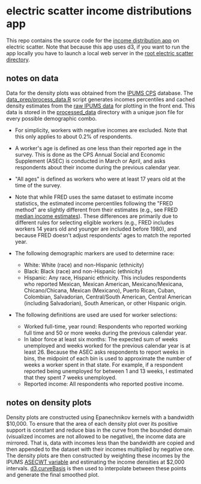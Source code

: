 
# electric scatter income distributions app

This repo contains the source code for the [income distribution app](https://electricscatter.com/projects/income-distributions) on electric scatter. Note that because this app uses d3, if you want to run the app locally you have to launch a local web server in the [root electric scatter directory](https://github.com/mdahardy/electric-scatter).

## notes on data

Data for the density plots was obtained from the [IPUMS CPS](https://cps.ipums.org/cps/) database. The [data_prep/process_data.R](https://github.com/mdahardy/electric-scatter/tree/main/projects/income-distributions/data_prep/make_percentiles.R) script generates incomes percentiles and cached density estimates from the [raw IPUMS data](https://github.com/mdahardy/electric-scatter/tree/main/projects/income-distributions/data_prep/ipums_data) for plotting in the front end. This data is stored in the [processed_data](https://github.com/mdahardy/electric-scatter/tree/main/projects/income-distributions/processed_data) directory with a unique json file for every possible demographic combo.

* For simplicity, workers with negative incomes are excluded. Note that this only applies to about 0.2% of respondents. 
* A worker's age is defined as one less than their reported age in the survey. This is done as the CPS Annual Social and Economic Supplement (ASEC) is conducted in March or April, and asks respondents about their income during the previous calendar year.
* "All ages" is defined as workers who were at least 17 years old at the time of the survey.
* Note that while FRED uses the same dataset to estimate income statistics, the estimated income percentiles following the "FRED method" are slightly different from their estimates (e.g., see FRED [median income estimates](https://fred.stlouisfed.org/series/MEPAINUSA672N)). These differences are primarily due to different rules for selecting eligible workers (e.g., FRED includes workers 14 years old and younger are included before 1980), and because FRED doesn't adjust respondents' ages to match the reported year. 

* The following demographic markers are used to determine race:
    * White: White (race) and non-Hispanic (ethnicity)
    * Black: Black (race) and non-Hispanic (ethnicity)
    * Hispanic: Any race, Hispanic ethnicity. This includes respondents who reported Mexican, Mexican American, Mexicano/Mexicana, Chicano/Chicana, Mexican (Mexicano), Puerto Rican, Cuban, Colombian, Salvadorian, Central/South American, Central American (including Salvadorian), South American, or other Hispanic origin.

* The following definitions are used are used for worker selections:
    * Worked full-time, year round: Respondents who reported working full time and 50 or more weeks during the previous calendar year.
    * In labor force at least six months: The expected sum of weeks unemployed and weeks worked for the previous calendar year is at least 26. Because the ASEC asks respondents to report weeks in bins, the midpoint of each bin is used to approximate the number of weeks a worker spent in that state. For example, if a respondent reported being unemployed for between 1 and 13 weeks, I estimated that they spent 7 weeks unemployed.
    * Reported income: All respondents who reported postive income.

## notes on density plots

Density plots are constructed using Epanechnikov kernels with a bandwidth $10,000. To ensure that the area of each density plot over its positive support is constant and reduce bias in the curve from the bounded domain (visualized incomes are not allowed to be negative), the income data are mirrored. That is, data with incomes less than the bandwidth are copied and then appended to the dataset with their incomes multiplied by negative one. The density plots are then constructed by weighting these incomes by the IPUMS [ASECWT variable](https://cps.ipums.org/cps-action/variables/ASECWT#description_section) and estimating the income densities at $2,000 intervals. [d3.curveBasis](https://github.com/d3/d3-shape#curves) is then used to interpolate between these points and generate the final smoothed plot.